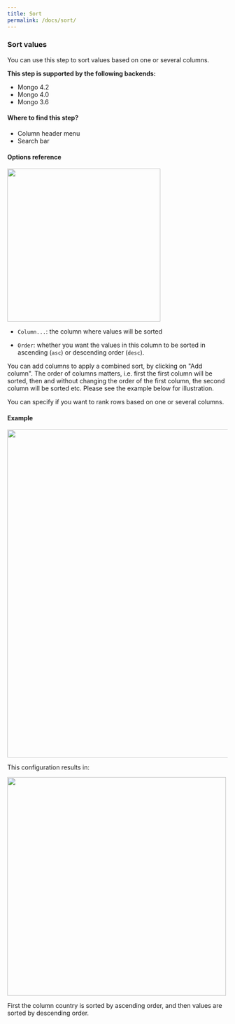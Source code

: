 ```yaml
---
title: Sort
permalink: /docs/sort/
---
```


### Sort values

You can use this step to sort values based on one or several columns.

**This step is supported by the following backends:**

- Mongo 4.2
- Mongo 4.0
- Mongo 3.6

#### Where to find this step?

- Column header menu
- Search bar

#### Options reference

<img src="../../img/docs/user-interface/sort_step_form.jpg" width="350" />

- `Column...`: the column where values will be sorted

- `Order`: whether you want the values in this column to be sorted in ascending
  (`asc`) or descending order (`desc`).

You can add columns to apply a combined sort, by clicking on "Add column". The
order of columns matters, i.e. first the first column will be sorted, then and
without changing the order of the first column, the second column will be
sorted etc. Please see the example below for illustration.

You can specify if you want to rank rows based on one or several columns.

#### Example

<img src="../../img/docs/user-interface/sort_example_conf.jpg" width="750" />

This configuration results in:

<img src="../../img/docs/user-interface/sort_example_result.jpg" width="500" />

First the column country is sorted by ascending order, and then values are
sorted by descending order.
